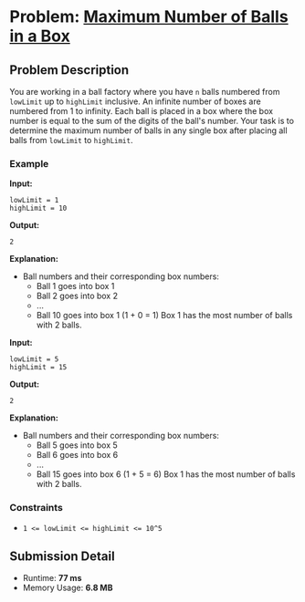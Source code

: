 # Problem: [Maximum Number of Balls in a Box](https://leetcode.com/problems/maximum-number-of-balls-in-a-box/description/)

## Problem Description
You are working in a ball factory where you have `n` balls numbered from `lowLimit` up to `highLimit` inclusive. An infinite number of boxes are numbered from 1 to infinity. Each ball is placed in a box where the box number is equal to the sum of the digits of the ball's number. 
Your task is to determine the maximum number of balls in any single box after placing all balls from `lowLimit` to `highLimit`.

### Example
**Input:**
```plaintext
lowLimit = 1
highLimit = 10
```
**Output:**
```plaintext
2
```
**Explanation:**
- Ball numbers and their corresponding box numbers:
    - Ball 1 goes into box 1
    - Ball 2 goes into box 2
    - ...
    - Ball 10 goes into box 1 (1 + 0 = 1)
    Box 1 has the most number of balls with 2 balls.

**Input:**
```plaintext
lowLimit = 5
highLimit = 15
```
**Output:**
```plaintext
2
```
**Explanation:**
- Ball numbers and their corresponding box numbers:
    - Ball 5 goes into box 5
    - Ball 6 goes into box 6
    - ...
    - Ball 15 goes into box 6 (1 + 5 = 6)
    Box 1 has the most number of balls with 2 balls.

### Constraints
- `1 <= lowLimit <= highLimit <= 10^5`

## Submission Detail
- Runtime: **77 ms**
- Memory Usage: **6.8 MB**